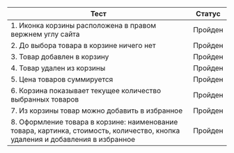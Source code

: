 |Тест | Статус|
|---|----|
|1. Иконка корзины расположена в правом вержнем углу сайта | Пройден |
|2. До выбора товара в корзине ничего нет | Пройден |
|3. Товар добавлен в корзину | Пройден |
|4. Товар удален из корзины | Пройден |
|5. Цена товаров суммируется | Пройден |
|6. Корзина показывает текущее количество выбранных товаров | Пройден |
|7. Из корзины товар можно добавить в избранное | Пройден |
|8. Оформление товара в корзине: наименование товара, картинка, стоимость, количество, кнопка удаления и добавления в избранное | Пройден |
